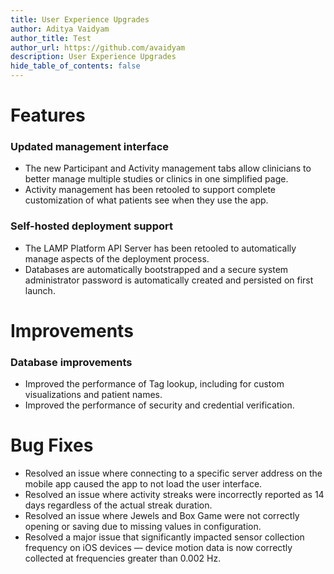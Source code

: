 ```yaml
---
title: User Experience Upgrades
author: Aditya Vaidyam
author_title: Test
author_url: https://github.com/avaidyam
description: User Experience Upgrades
hide_table_of_contents: false
---
```


# Features 

### Updated management interface

- The new Participant and Activity management tabs allow clinicians to better manage multiple studies or clinics in one simplified page.
- Activity management has been retooled to support complete customization of what patients see when they use the app.

### Self-hosted deployment support

- The LAMP Platform API Server has been retooled to automatically manage aspects of the deployment process.
- Databases are automatically bootstrapped and a secure system administrator password is automatically created and persisted on first launch.

# Improvements

### Database improvements

- Improved the performance of Tag lookup, including for custom visualizations and patient names.
- Improved the performance of security and credential verification.

# Bug Fixes

- Resolved an issue where connecting to a specific server address on the mobile app caused the app to not load the user interface.
- Resolved an issue where activity streaks were incorrectly reported as 14 days regardless of the actual streak duration.
- Resolved an issue where Jewels and Box Game were not correctly opening or saving due to missing values in configuration.
- Resolved a major issue that significantly impacted sensor collection frequency on iOS devices — device motion data is now correctly collected at frequencies greater than 0.002 Hz.
